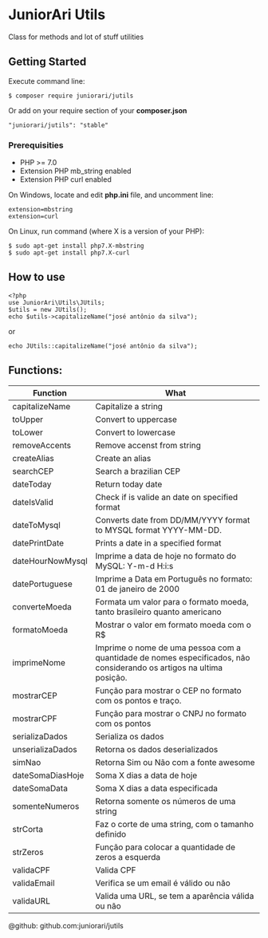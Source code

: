 # JuniorAri Utils

Class for methods and lot of stuff utilities

## Getting Started

Execute command line:
```
$ composer require juniorari/jutils
```
Or add on your require section of your **composer.json**
```
"juniorari/jutils": "stable"
```

### Prerequisities
- PHP >= 7.0
- Extension PHP mb_string enabled
- Extension PHP curl enabled

On Windows, locate and edit **php.ini** file, and uncomment line:
```
extension=mbstring
extension=curl
```

On Linux, run command (where X is a version of your PHP):
```
$ sudo apt-get install php7.X-mbstring
$ sudo apt-get install php7.X-curl
```

## How to use
```
<?php
use JuniorAri\Utils\JUtils;
$utils = new JUtils();
echo $utils->capitalizeName("josé antônio da silva");
```
or
```
echo JUtils::capitalizeName("josé antônio da silva");
```

## Functions:
Function  | What       |
----------|------------|
capitalizeName      | Capitalize a string
toUpper             | Convert to uppercase 
toLower             | Convert to lowercase
removeAccents       | Remove accenst from string                        
createAlias         | Create an alias
searchCEP           | Search a brazilian CEP                             
dateToday           | Return today date
dateIsValid         | Check if is valide an date on specified format    
dateToMysql         | Converts date from DD/MM/YYYY format to MYSQL format YYYY-MM-DD.
datePrintDate       | Prints a date in a specified format
dateHourNowMysql    | Imprime a data de hoje no formato do MySQL: Y-m-d H:i:s
datePortuguese      | Imprime a Data em Português no formato: 01 de janeiro de 2000
converteMoeda       | Formata um valor para o formato moeda, tanto brasileiro quanto americano
formatoMoeda        | Mostrar o valor em formato moeda com o R$
imprimeNome         | Imprime o nome de uma pessoa com a quantidade de nomes especificados, não considerando os artigos na ultima posição.
mostrarCEP          | Função para mostrar o CEP no formato com os pontos e traço.
mostrarCPF          | Função para mostrar o CNPJ no formato com os pontos
serializaDados      | Serializa os dados
unserializaDados    | Retorna os dados deserializados
simNao              | Retorna Sim ou Não com a fonte awesome
dateSomaDiasHoje    | Soma X dias a data de hoje
dateSomaData        | Soma X dias a data especificada
somenteNumeros      | Retorna somente os números de uma string
strCorta            | Faz o corte de uma string, com o tamanho definido
strZeros            | Função para colocar a quantidade de zeros a esquerda
validaCPF           | Valida CPF
validaEmail         | Verifica se um email é válido ou não
validaURL           | Valida uma URL, se tem a aparência válida ou não

 


@github: github.com:juniorari/jutils 

<!--

Explain how to run the automated tests for this system

### Break down into end to end tests

Explain what these tests test and why

```
Give an example
```

### And coding style tests

Explain what these tests test and why

```
Give an example
```

## Deployment

Add additional notes about how to deploy this on a live system

## Built With

* Dropwizard - Bla bla bla
* Maven - Maybe
* Atom - ergaerga

## Contributing

Please read [CONTRIBUTING.md](https://gist.github.com/PurpleBooth/b24679402957c63ec426) for details on our code of conduct, and the process for submitting pull requests to us.

## Versioning

We use [SemVer](http://semver.org/) for versioning. For the versions available, see the [tags on this repository](https://github.com/your/project/tags). 

## Authors

* **Billie Thompson** - *Initial work* - [PurpleBooth](https://github.com/PurpleBooth)

See also the list of [contributors](https://github.com/your/project/contributors) who participated in this project.

## License

This project is licensed under the MIT License - see the [LICENSE.md](LICENSE.md) file for details

## Acknowledgments

* Hat tip to anyone who's code was used
* Inspiration
* etc
-->